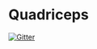 # Quadriceps

[![Gitter](https://badges.gitter.im/schas002/Quadriceps.svg)](https://gitter.im/schas002/Quadriceps?utm_source=badge&utm_medium=badge&utm_campaign=pr-badge)
